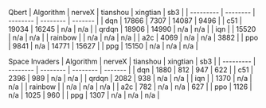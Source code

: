 Qbert
| Algorithm | nerveX   | tianshou | xingtian |   sb3    |
| --------- | -------- | -------- | -------- | -------  |
| dqn       | 17866    | 7307     | 14087    | 9496     |
| c51       | 19034    | 16245    | n/a      | n/a      |
| qrdqn     | 18906    | 14990    | n/a      | n/a      |
| iqn       |          | 15520    | n/a      | n/a      |
| rainbow   |          | n/a      | n/a      | n/a      |
| a2c       | 4069     | n/a      | n/a      | 3882     |
| ppo       | 9841     | n/a      | 14771    | 15627    |
| ppg       | 15150    | n/a      | n/a      | n/a      |

Space Invaders
| Algorithm | nerveX   | tianshou | xingtian |   sb3    |
| --------- | -------- | -------- | -------- | -------  |
| dqn       | 1880     | 812      | 947      | 622      |
| c51       | 2396     | 989      | n/a      | n/a      |
| qrdqn     | 2082     | 938      | n/a      | n/a      |
| iqn       |          | 1370     | n/a      | n/a      |
| rainbow   |          | n/a      | n/a      | n/a      |
| a2c       | 782      | n/a      | n/a      | 627      |
| ppo       | 1126     | n/a      | 1025     | 960      |
| ppg       | 1307     | n/a      | n/a      | n/a      |
